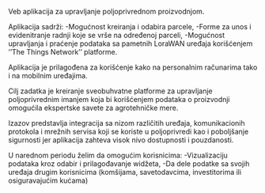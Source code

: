 Veb aplikacija za upravljanje poljoprivrednom proizvodnjom. 

Aplikacija sadrži:
  -Mogućnost kreiranja i odabira parcele, 
  -Forme za unos i evidenitranje radnji koje se vrše na određenoj parceli,
  -Mogućnost upravljanja i praćenje podataka sa pametnih LoraWAN uređaja korišćenjem ’’The Things Network’’ platforme.

Aplikacija je prilagođena za korišćenje
kako na personalnim računarima tako i na mobilnim uređajima.

Cilj zadatka je kreiranje sveobuhvatne platforme za upravljanje poljoprivrednim imanjem
koja bi korišćenjem podataka o proizvodnji omogućila ekspertske savete za agrotehničke mere.

Izazov predstavlja integracija sa nizom
različitih uređaja, komunikacionih protokola i mrežnih servisa koji se koriste u poljoprivredi kao i poboljšanje
sigurnosti jer aplikacija zahteva visok nivo dostupnosti i pouzdanosti.

U narednom periodu želim da omogućim korisnicima:
  -Vizualizaciju podataka kroz odabir i prilagođavanje widžeta,
  -Da dele podatke sa svojih uređaja drugim korisnicima (komšijama, savetodavcima, investitorima ili osiguravajućim kućama)
